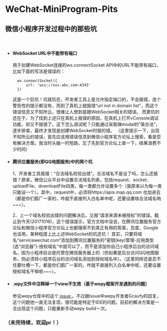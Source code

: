 # WeChat-MiniProgram-Pits
## 微信小程序开发过程中的那些坑

<br>

- #### **WebSocket URL中不能带有端口**

	用于创建WebSocket连接的wx.connectSocket API中的URL不能带有端口，比如下面的写法是错误的：

		wx.connectSocket({
			url: 'wss://xxx.abc.com:4343'
		})

	这是一个巨坑！坑就坑在，开发者工具上是允许指定端口的，不会报错，连个警告性的提示都没有，而到了真机上就报错“url not in domain list”，而这个错误信息又不知所云，很难让人想到是跟WebSocket相关的错误。
而更坑的还在于，为了找到上述只在真机上报错的原因，在真机上打开vConsole调试功能，却又不报错了。这下怎么调试呢？只能通过采取弹modal的“笨办法”，逐步排查，最终才发现是创建WebSocket时报的错。
（这里提示一下，出现不知所云的错误，首先应该用错误信息到微信小程序官方论坛上搜索，看是否有解决方案。我当时头脑一时短路，忘了先到官方论坛上查一下，结果浪费不少时间）

- #### **腾讯位置服务(即QQ地图服务)中的两个坑**

	1、开发者工具报错：“合法域名校验出错”。合法域名不是设了吗，怎么还报错？原来，微信公众平台中设置合法域名列表，包括request、socket、uploadFile、downloadFile四类，每一类都允许设置多个（我原来以为每一类只能设一个）。其中，request中，必须将https://apis.map.qq.com 也加进去（都是你们鹅厂一家的，咋就不直接列入白名单中呢，还要设置啥合法域名呐~~~）。

	2、上一个域名校验出错的问题解决后，又报“请求来源未被授权”的错误。截止到今天(20171016)，这个错误提示，官方文档中没说，在腾讯位置服务官方论坛和微信小程序官方论坛上也都搜索不到真正有用的答案，百度、Google也没用，某种程度上比上述WebSocket的坑还坑！
其实，只要将域名“servicewechat.com”添加到腾讯位置服务的“密钥(key)管理-应用类型(选“浏览器”)-授权域名”中就可以了，而不是添加你自己小程序后台的访问域名，因为小程序前台是托管在微信服务器上的（但如果是后台访问QQ地图服务，则必须将小程序后台的访问域名添加到授权域名中）。（这里同样还是忍不住要吐槽一下，都是你们鹅厂一家的，咋就不直接列入白名单中呢，还要设置授权域名干嘛呢~~~）。

- #### **.wpy文件中注释掉一个view不生效（基于wepy框架开发遇到的问题）**

	参见wepy仓库中的这个[ issue ](https://github.com/wepyjs/wepy/issues/418)。不过据issue中wepy开发者Gcaufy的回复，这个问题他一直无法复现，很可能是特定于IDE的问题。目前的解决方案是一旦出现这个问题，只能重新手动wepy build一次。

### （未完待续，欢迎pr！）
